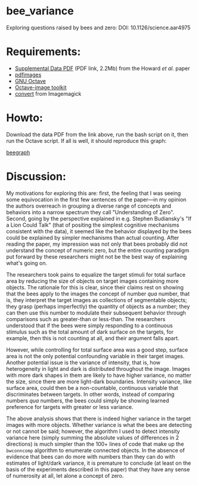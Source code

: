 # bee_variance
Exploring questions raised by bees and zero: DOI: 10.1126/science.aar4975

# Requirements:

- [Supplemental Data PDF](http://science.sciencemag.org/highwire/filestream/711185/field_highwire_adjunct_files/0/aar4975_Howard_SM.pdf) (PDF link, 2.2Mb) from the Howard _et al._ paper
- [pdfimages](https://en.wikipedia.org/wiki/Pdfimages)
- [GNU Octave](https://www.gnu.org/software/octave/)
- [Octave-image toolkit](https://octave.sourceforge.io/image/)
- [convert](https://imagemagick.org/script/convert.php) from Imagemagick

# Howto:

Download the data PDF from the link above, run the bash script on it, then run the Octave script.
If all is well, it should reproduce this graph:

[beegraph](beegraph.png)

# Discussion:

My motivations for exploring this are: first, the  feeling that I was seeing some equivocation in the first few sentences of the paper—in my opinion the authors overreach in grouping a diverse range of concepts and behaviors into a narrow spectrum they call "Understanding of Zero". Second, going by the perspective explained in e.g. Stephen Budiansky's "If a Lion Could Talk" (that of positing the simplest cognitive mechanisms consistent with the data), it seemed like the behavior displayed by the bees could be explained by simpler mechanisms than actual counting. After reading the paper, my impression was not only that bees probably did not understand the concept of numeric zero, but the entire counting paradigm put forward by these researchers might not be the best way of explaining what's going on.

The researchers took pains to equalize the target stimuli for total surface area by reducing the size of objects on target images containing more objects. The rationale for this is clear, since their claims rest on showing that the bees apply to the images the concept of number _qua_ number, that is, they interpret the target images as collections of segmentable objects; they grasp (perhaps imperfectly) the quantity of objects as a number; they can then use this number to modulate their subsequent behavior through comparisons such as greater-than or less-than. The researchers understood that if the bees were simply responding to a continuous stimulus such as the total amount of dark surface on the targets, for example, then this is not counting at all, and their argument falls apart. 

However, while controlling for total surface area was a good step, surface area is not the only potential confounding variable in their target images. Another potential issue is the variance of intensity, that is, how heterogeneity in light and dark is distributed throughout the image. Images with more dark shapes in them are likely to have higher variance, no matter the size, since there are more light-dark boundaries. Intensity variance, like surface area, could then be a non-countable, continuous variable that discriminates between targets. In other words, instead of comparing numbers _qua_ numbers, the bees could simply be showing learned preference for targets with greater or less variance. 

The above analysis shows that there is indeed higher variance in the target images with more objects. Whether variance is what the bees are detecting or not cannot be said; however, the algorithm I used to detect intensity variance here (simply summing the absolute values of differences in 2 directions) is much simpler than the 100+ lines of code that make up the `bwconncomp` algorithm to enumerate connected objects. In the absence of evidence that bees can do more with numbers than they can do with estimates of light/dark variance, it is premature to conclude (at least on the basis of the experiments described in this paper) that they have any sense of numerosity at all, let alone a concept of zero. 

